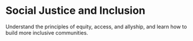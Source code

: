 # Social Justice and Inclusion

Understand the principles of equity, access, and allyship, and learn how to build more inclusive communities.